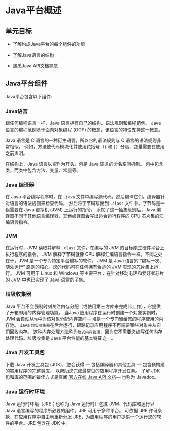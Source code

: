 # Java平台概述

## 单元目标

* 了解构成Java平台的每个组件的功能

* 了解Java语言的结构

* 熟悉Java API文档导航

## Java平台组件

Java平台包含以下组件:

### Java语言

跟任何编程语言一样，Java 语言拥有自己的结构、语法规则和编程范例。
Java 语言的编程范例基于面向对象编程 (OOP) 的概念，该语言的特性支持这一概念。

Java 语言是 C 语言的一种衍生语言，所以它的语法规则与 C 语言的语法规则非常相似。
例如，方法使代码模块化并使用花括号（`{` 和 `}`）分隔，变量需要在使用之前声明。

在结构上，Java 语言以*包*作为开头。包是 Java 语言的命名空间机制。
包中包含类，而类中包含方法、变量、常量等。

### Java 编译器

在 Java 平台编写程序时，在 `.java` 文件中编写源代码，然后编译它们。编译器针对语言的语法规则来检查代码，
然后将字节码写出到 `.class` 文件中。字节码是一组需要在 Java 虚拟机 (JVM) 上运行的指令。
添加了这一抽象级别后，Java 编译器不同于其他语言编译器，其他编译器会写出适合运行程序的 CPU 芯片集的汇编语言指令。

### JVM

在运行时，JVM 读取并解释 `.class` 文件，在编写的 JVM 的目标原生硬件平台上执行程序的指令。
JVM 解释字节码就像 CPU 解释汇编语言指令一样。不同之处在于，JVM 是一个专为特定平台编写的软件。
JVM 是 Java 语言的 “编写一次、随处运行” 原则的核心。您的代码可在任何拥有合适的 JVM 实现的芯片集上运行。
JVM 可用于 Linux 和 Windows 等主要平台，在针对移动电话和爱好者芯片的 JVM 中也已实现了 Java 语言的子集。

### 垃圾收集器

Java 平台不会强制时刻关注内存分配（或使用第三方库来完成此工作），它提供了开箱即用的内存管理功能。
当Java 应用程序在运行时创建一个对象实例时，JVM 会自动从`堆`中为该对象分配内存空间— 堆是一个专门留给您的程序使用的内存池。
Java `垃圾收集器`在后台运行，跟踪记录应用程序不再需要哪些对象并从它们回收内存。
这种内存处理方法称为`隐式内存管理`，因为它不需要您编写任何内存处理代码。垃圾收集是 Java 平台性能的基本特征之一。

### Java 开发工具包

下载 Java 开发工具包 (JDK)，您会获得 — 包括编译器和其他工具 — 包含预构建的实用程序的完整类库，
以帮助您完成最常见的应用程序开发任务。
了解 JDK 包和库的范围的最佳方式是查阅 [官方在线 Java API 文档](https://docs.oracle.com/javase/8/docs/api/)— 也称为 Javadoc。

### Java 运行时环境

Java 运行时环境（JRE；也称为 Java 运行时）包含 JVM、代码库和运行以 Java 语言编写的程序所必要的组件。JRE 可用于多种平台。
可依据 JRE 许可条款，在应用程序中自由地重新分发 JRE，为应用程序的用户提供一个运行您的软件的平台。JRE 包含在 JDK 中。
































